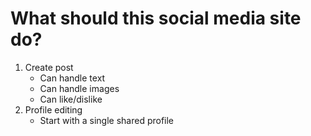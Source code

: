 ﻿# What should this social media site do?

1. Create post
   - Can handle text
   - Can handle images
   - Can like/dislike
2. Profile editing
   - Start with a single shared profile